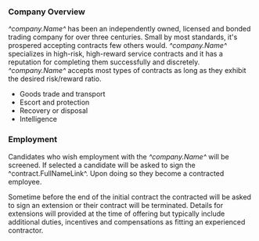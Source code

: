 ### Company Overview
*^company.Name^* has been an independently owned, licensed and bonded trading company for over three centuries. Small by most standards, it's prospered accepting contracts few others would. *^company.Name^* specializes in high-risk, high-reward service contracts and it has a reputation for completing them successfully and discretely. *^company.Name^* accepts most types of contracts as long as they exhibit the desired risk/reward ratio.
* Goods trade and transport
* Escort and protection
* Recovery or disposal
* Intelligence

### Employment
Candidates who wish employment with the *^company.Name^* will be screened. If selected a candidate will be asked to sign the ^contract.FullNameLink^. Upon doing so they become a contracted employee.

Sometime before the end of the initial contract the contracted will be asked to sign an extension or their contract will be terminated. Details for extensions will provided at the time of offering but typically include additional duties, incentives and compensations as fitting an experienced contractor.

